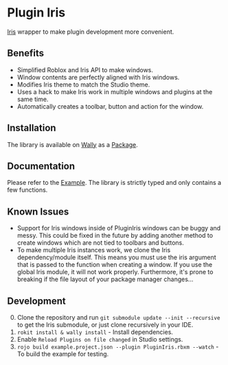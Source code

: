 # Plugin Iris

[Iris](https://github.com/SirMallard/Iris) wrapper to make plugin development more convenient.

## Benefits
- Simplified Roblox and Iris API to make windows.
- Window contents are perfectly aligned with Iris windows.
- Modifies Iris theme to match the Studio theme.
- Uses a hack to make Iris work in multiple windows and plugins at the same time.
- Automatically creates a toolbar, button and action for the window.

## Installation
The library is available on [Wally](https://wally.run) as a [Package](https://wally.run/package/nikolapesevic/pluginiris).

## Documentation
Please refer to the [Example](https://github.com/nikolapesevic/pluginiris/blob/main/example/init.plugin.luau). The library is strictly typed and only contains a few functions.

## Known Issues
- Support for Iris windows inside of PluginIris windows can be buggy and messy. This could be fixed in the future by adding another method to create windows which are not tied to toolbars and buttons.
- To make multiple Iris instances work, we clone the Iris dependency/module itself. This means you must use the iris argument that is passed to the function when creating a window. If you use the global Iris module, it will not work properly. Furthermore, it's prone to breaking if the file layout of your package manager changes...

## Development
0. Clone the repository and run `git submodule update --init --recursive` to get the Iris submodule, or just clone recursively in your IDE.
1. `rokit install & wally install` - Install dependencies.
2. Enable `Reload Plugins on file changed` in Studio settings.
3. `rojo build example.project.json --plugin PluginIris.rbxm --watch` - To build the example for testing.